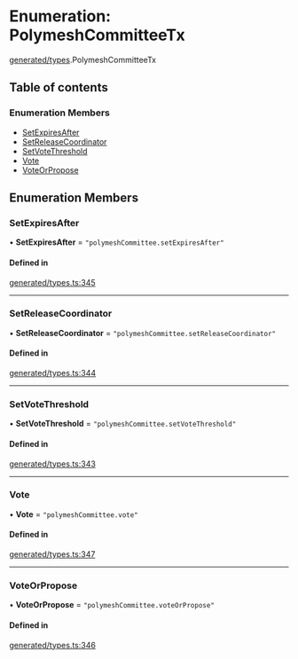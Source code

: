 # Enumeration: PolymeshCommitteeTx

[generated/types](../wiki/generated.types).PolymeshCommitteeTx

## Table of contents

### Enumeration Members

- [SetExpiresAfter](../wiki/generated.types.PolymeshCommitteeTx#setexpiresafter)
- [SetReleaseCoordinator](../wiki/generated.types.PolymeshCommitteeTx#setreleasecoordinator)
- [SetVoteThreshold](../wiki/generated.types.PolymeshCommitteeTx#setvotethreshold)
- [Vote](../wiki/generated.types.PolymeshCommitteeTx#vote)
- [VoteOrPropose](../wiki/generated.types.PolymeshCommitteeTx#voteorpropose)

## Enumeration Members

### SetExpiresAfter

• **SetExpiresAfter** = ``"polymeshCommittee.setExpiresAfter"``

#### Defined in

[generated/types.ts:345](https://github.com/PolymeshAssociation/polymesh-sdk/blob/07a4c5b0/src/generated/types.ts#L345)

___

### SetReleaseCoordinator

• **SetReleaseCoordinator** = ``"polymeshCommittee.setReleaseCoordinator"``

#### Defined in

[generated/types.ts:344](https://github.com/PolymeshAssociation/polymesh-sdk/blob/07a4c5b0/src/generated/types.ts#L344)

___

### SetVoteThreshold

• **SetVoteThreshold** = ``"polymeshCommittee.setVoteThreshold"``

#### Defined in

[generated/types.ts:343](https://github.com/PolymeshAssociation/polymesh-sdk/blob/07a4c5b0/src/generated/types.ts#L343)

___

### Vote

• **Vote** = ``"polymeshCommittee.vote"``

#### Defined in

[generated/types.ts:347](https://github.com/PolymeshAssociation/polymesh-sdk/blob/07a4c5b0/src/generated/types.ts#L347)

___

### VoteOrPropose

• **VoteOrPropose** = ``"polymeshCommittee.voteOrPropose"``

#### Defined in

[generated/types.ts:346](https://github.com/PolymeshAssociation/polymesh-sdk/blob/07a4c5b0/src/generated/types.ts#L346)
